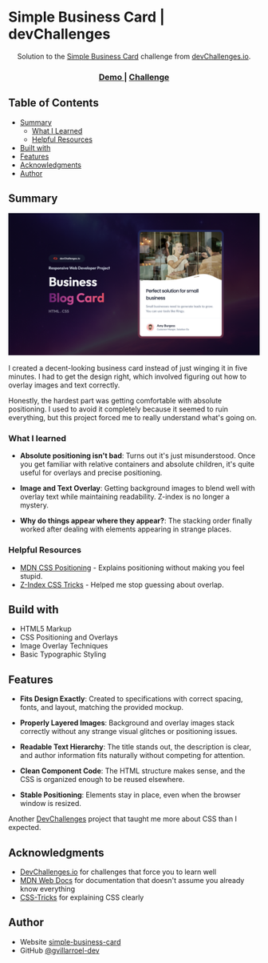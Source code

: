 # Simple Business Card | devChallenges

<div align="center">
Solution to the <a href="https://devchallenges.io/challenge/simple-business-card-challenge" target="_blank">Simple Business Card</a> challenge from <a href="http://devchallenges.io" target="_blank">devChallenges.io</a>.
</div>

<div align="center">
<h3>
<a href="#">
Demo
</a>
<span> | </span>
<a href="https://devchallenges.io/challenge/simple-business-card-challenge">
Challenge
</a>
</h3>
</div>

## Table of Contents

- [Summary](#summary)
    - [What I Learned](#what-i-learned)
    -  [Helpful Resources](#helpful-resources)
- [Built with](#build-with)
- [Features](#features)
- [Acknowledgments](#acknowledgments)
- [Author](#author)

## Summary

![screenshot](./assets/resources/thumbnail.jpg)

I created a decent-looking business card instead of just winging it in five minutes. I had to get the design right, which involved figuring out how to overlay images and text correctly.

Honestly, the hardest part was getting comfortable with absolute positioning. I used to avoid it completely because it seemed to ruin everything, but this project forced me to really understand what's going on.

### What I learned

- **Absolute positioning isn't bad**: Turns out it's just misunderstood. Once you get familiar with relative containers and absolute children, it's quite useful for overlays and precise positioning.

- **Image and Text Overlay**: Getting background images to blend well with overlay text while maintaining readability. Z-index is no longer a mystery.

- **Why do things appear where they appear?**: The stacking order finally worked after dealing with elements appearing in strange places.

### Helpful Resources

- [MDN CSS Positioning](https://developer.mozilla.org/en-US/docs/Web/CSS/position) - Explains positioning without making you feel stupid.
- [Z-Index CSS Tricks](https://css-tricks.com/almanac/properties/z/z-index/) - Helped me stop guessing about overlap.

## Build with

- HTML5 Markup
- CSS Positioning and Overlays
- Image Overlay Techniques
- Basic Typographic Styling

## Features

- **Fits Design Exactly**: Created to specifications with correct spacing, fonts, and layout, matching the provided mockup.

- **Properly Layered Images**: Background and overlay images stack correctly without any strange visual glitches or positioning issues.

- **Readable Text Hierarchy**: The title stands out, the description is clear, and author information fits naturally without competing for attention.

- **Clean Component Code**: The HTML structure makes sense, and the CSS is organized enough to be reused elsewhere.

- **Stable Positioning**: Elements stay in place, even when the browser window is resized.

Another [DevChallenges](https://devchallenges.io/challenges-dashboard) project that taught me more about CSS than I expected.

## Acknowledgments

- [DevChallenges.io](https://devchallenges.io/) for challenges that force you to learn well
- [MDN Web Docs](https://developer.mozilla.org/) for documentation that doesn't assume you already know everything
- [CSS-Tricks](https://css-tricks.com/) for explaining CSS clearly

## Author

- Website [simple-business-card](#)
- GitHub [@gvillarroel-dev](https://github.com/gvillarroel-dev)
